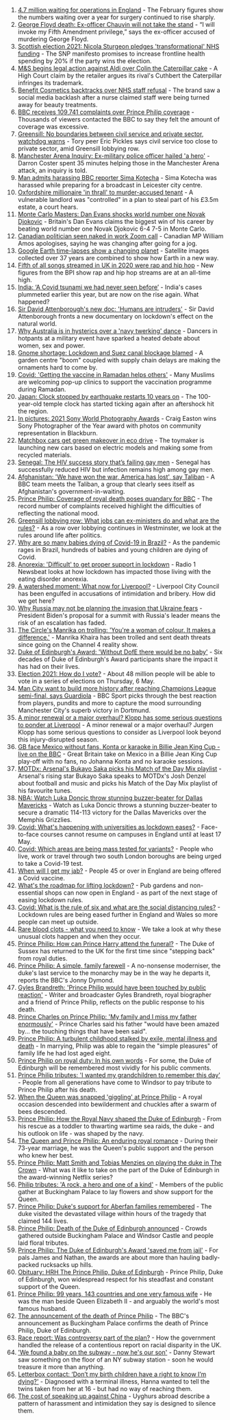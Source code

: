 1. [4.7 million waiting for operations in England](https://www.bbc.co.uk/news/health-56752599) - The February figures show the numbers waiting over a year for surgery continued to rise sharply.
2. [George Floyd death: Ex-officer Chauvin will not take the stand](https://www.bbc.co.uk/news/world-us-canada-56763599) - “I will invoke my Fifth Amendment privilege,” says the ex-officer accused of murdering George Floyd.
3. [Scottish election 2021: Nicola Sturgeon pledges 'transformational' NHS funding](https://www.bbc.co.uk/news/uk-scotland-scotland-politics-56760020) - The SNP manifesto promises to increase frontline health spending by 20% if the party wins the election.
4. [M&S begins legal action against Aldi over Colin the Caterpillar cake](https://www.bbc.co.uk/news/business-56756731) - A High Court claim by the retailer argues its rival's Cuthbert the Caterpillar infringes its trademark.
5. [Benefit Cosmetics backtracks over NHS staff refusal](https://www.bbc.co.uk/news/business-56760864) - The brand saw a social media backlash after a nurse claimed staff were being turned away for beauty treatments.
6. [BBC receives 109,741 complaints over Prince Philip coverage](https://www.bbc.co.uk/news/entertainment-arts-56756296) - Thousands of viewers contacted the BBC to say they felt the amount of coverage was excessive.
7. [Greensill: No boundaries between civil service and private sector, watchdog warns](https://www.bbc.co.uk/news/uk-politics-56757195) - Tory peer Eric Pickles says civil service too close to private sector, amid Greensill lobbying row.
8. [Manchester Arena Inquiry: Ex-military police officer hailed 'a hero'](https://www.bbc.co.uk/news/uk-england-manchester-56761879) - Darron Coster spent 35 minutes helping those in the Manchester Arena attack, an inquiry is told.
9. [Man admits harassing BBC reporter Sima Kotecha](https://www.bbc.co.uk/news/uk-england-leicestershire-56750152) - Sima Kotecha was harassed while preparing for a broadcast in Leicester city centre.
10. [Oxfordshire millionaire 'in thrall' to murder-accused tenant](https://www.bbc.co.uk/news/uk-england-oxfordshire-56749077) - A vulnerable landlord was "controlled" in a plan to steal part of his £3.5m estate, a court hears.
11. [Monte Carlo Masters: Dan Evans shocks world number one Novak Djokovic](https://www.bbc.co.uk/sport/tennis/56761294) - Britain's Dan Evans claims the biggest win of his career by beating world number one Novak Djokovic 6-4 7-5 in Monte Carlo.
12. [Canadian politician seen naked in work Zoom call](https://www.bbc.co.uk/news/world-us-canada-56760714) - Canadian MP William Amos apologises, saying he was changing after going for a jog.
13. [Google Earth time-lapses show a changing planet](https://www.bbc.co.uk/news/technology-56762732) - Satellite images collected over 37 years are combined to show how Earth in a new way.
14. [Fifth of all songs streamed in UK in 2020 were rap and hip hop](https://www.bbc.co.uk/news/newsbeat-56749586) - New figures from the BPI show rap and hip hop streams are at an all-time high.
15. [India: ‘A Covid tsunami we had never seen before’](https://www.bbc.co.uk/news/world-asia-india-56747867) - India's cases plummeted earlier this year, but are now on the rise again. What happened?
16. [Sir David Attenborough's new doc: 'Humans are intruders'](https://www.bbc.co.uk/news/science-environment-56752541) - Sir David Attenborough fronts a new documentary on lockdown's effect on the natural world.
17. [Why Australia is in hysterics over a 'navy twerking' dance](https://www.bbc.co.uk/news/world-australia-56754868) - Dancers in hotpants at a military event have sparked a heated debate about women, sex and power.
18. [Gnome shortage: Lockdown and Suez canal blockage blamed](https://www.bbc.co.uk/news/uk-england-gloucestershire-56748561) - A garden centre "boom" coupled with supply chain delays are making the ornaments hard to come by.
19. [Covid: 'Getting the vaccine in Ramadan helps others'](https://www.bbc.co.uk/news/uk-england-derbyshire-56715038) - Many Muslims are welcoming pop-up clinics to support the vaccination programme during Ramadan.
20. [Japan: Clock stopped by earthquake restarts 10 years on](https://www.bbc.co.uk/news/world-asia-56752342) - The 100-year-old temple clock has started ticking again after an aftershock hit the region.
21. [In pictures: 2021 Sony World Photography Awards](https://www.bbc.co.uk/news/in-pictures-56719188) - Craig Easton wins Sony Photographer of the Year award with photos on community representation in Blackburn.
22. [Matchbox cars get green makeover in eco drive](https://www.bbc.co.uk/news/business-56728387) - The toymaker is launching new cars based on electric models and making some from recycled materials.
23. [Senegal: The HIV success story that’s failing gay men](https://www.bbc.co.uk/news/world-africa-56751289) - Senegal has successfully reduced HIV but infection remains high among gay men.
24. [Afghanistan: 'We have won the war, America has lost', say Taliban](https://www.bbc.co.uk/news/world-asia-56747158) - A BBC team meets the Taliban, a group that clearly sees itself as Afghanistan's government-in-waiting.
25. [Prince Philip: Coverage of royal death poses quandary for BBC](https://www.bbc.co.uk/news/entertainment-arts-56746250) - The record number of complaints received highlight the difficulties of reflecting the national mood.
26. [Greensill lobbying row: What jobs can ex-ministers do and what are the rules?](https://www.bbc.co.uk/news/uk-politics-56744212) - As a row over lobbying continues in Westminster, we look at the rules around life after politics.
27. [Why are so many babies dying of Covid-19 in Brazil?](https://www.bbc.co.uk/news/world-latin-america-56696907) - As the pandemic rages in Brazil, hundreds of babies and young children are dying of Covid.
28. [Anorexia: 'Difficult' to get proper support in lockdown](https://www.bbc.co.uk/news/newsbeat-56689670) - Radio 1 Newsbeat looks at how lockdown has impacted those living with the eating disorder anorexia.
29. [A watershed moment: What now for Liverpool?](https://www.bbc.co.uk/news/uk-56679807) - Liverpool City Council has been engulfed in accusations of intimidation and bribery. How did we get here?
30. [Why Russia may not be planning the invasion that Ukraine fears](https://www.bbc.co.uk/news/world-europe-56746144) - President Biden's proposal for a summit with Russia's leader means the risk of an escalation has faded.
31. [The Circle's Manrika on trolling: 'You're a woman of colour. It makes a difference.'](https://www.bbc.co.uk/news/newsbeat-56747017) - Manrika Khaira has been trolled and sent death threats since going on the Channel 4 reality show.
32. [Duke of Edinburgh's Award: 'Without DofE there would be no baby'](https://www.bbc.co.uk/news/uk-56734327) - Six decades of Duke of Edinburgh's Award participants share the impact it has had on their lives.
33. [Election 2021: How do I vote?](https://www.bbc.co.uk/news/uk-politics-56581106) - About 48 million people will be able to vote in a series of elections on Thursday, 6 May.
34. [Man City want to build more history after reaching Champions League semi-final, says Guardiola](https://www.bbc.co.uk/sport/football/56754630) - BBC Sport picks through the best reaction from players, pundits and more to capture the mood surrounding Manchester City's superb victory in Dortmund.
35. [A minor renewal or a major overhaul? Klopp has some serious questions to ponder at Liverpool](https://www.bbc.co.uk/sport/football/56754785) - A minor renewal or a major overhaul? Jurgen Klopp has some serious questions to consider as Liverpool look beyond this injury-disrupted season.
36. [GB face Mexico without fans, Konta or karaoke in Billie Jean King Cup - live on the BBC](https://www.bbc.co.uk/sport/tennis/56740660) - Great Britain take on Mexico in a Billie Jean King Cup play-off with no fans, no Johanna Konta and no karaoke sessions.
37. [MOTDx: Arsenal's Bukayo Saka picks his Match of the Day Mix playlist](https://www.bbc.co.uk/sport/av/football/56763439) - Arsenal's rising star Bukayo Saka speaks to MOTDx's Josh Denzel about football and music and picks his Match of the Day Mix playlist of his favourite tunes.
38. [NBA: Watch Luka Doncic throw stunning buzzer-beater for Dallas Mavericks](https://www.bbc.co.uk/sport/av/basketball/56758416) - Watch as Luka Doncic throws a stunning buzzer-beater to secure a dramatic 114-113 victory for the Dallas Mavericks over the Memphis Grizzlies.
39. [Covid: What's happening with universities as lockdown eases?](https://www.bbc.co.uk/news/explainers-52753913) - Face-to-face courses cannot resume on campuses in England until at least 17 May.
40. [Covid: Which areas are being mass tested for variants?](https://www.bbc.co.uk/news/explainers-54872039) - People who live, work or travel through two south London boroughs are being urged to take a Covid-19 test.
41. [When will I get my jab?](https://www.bbc.co.uk/news/health-55045639) - People 45 or over in England are being offered a Covid vaccine.
42. [What's the roadmap for lifting lockdown?](https://www.bbc.co.uk/news/explainers-52530518) - Pub gardens and non-essential shops can now open in England - as part of the next stage of easing lockdown rules.
43. [Covid: What is the rule of six and what are the social distancing rules?](https://www.bbc.co.uk/news/uk-51506729) - Lockdown rules are being eased further in England and Wales so more people can meet up outside.
44. [Rare blood clots - what you need to know](https://www.bbc.co.uk/news/health-56674796) - We take a look at why these unusual clots happen and when they occur.
45. [Prince Philip: How can Prince Harry attend the funeral?](https://www.bbc.co.uk/news/uk-56709506) - The Duke of Sussex has returned to the UK for the first time since "stepping back" from royal duties.
46. [Prince Philip: A simple, family farewell](https://www.bbc.co.uk/news/56708741) - A no-nonsense moderniser, the duke's last service to the monarchy may be in the way he departs it, reports the BBC's Jonny Dymond.
47. [Gyles Brandreth: 'Prince Philip would have been touched by public reaction'](https://www.bbc.co.uk/news/uk-56703415) - Writer and broadcaster Gyles Brandreth, royal biographer and a friend of Prince Philip, reflects on the public response to his death.
48. [Prince Charles on Prince Philip: 'My family and I miss my father enormously'](https://www.bbc.co.uk/news/uk-56704809) - Prince Charles said his father "would have been amazed by... the touching things that have been said".
49. [Prince Philip: A turbulent childhood stalked by exile, mental illness and death](https://www.bbc.co.uk/news/uk-56690270) - In marrying, Philip was able to regain the "simple pleasures" of family life he had lost aged eight.
50. [Prince Philip on royal duty: In his own words](https://www.bbc.co.uk/news/uk-42003216) - For some, the Duke of Edinburgh will be remembered most vividly for his public comments.
51. [Prince Philip tributes: 'I wanted my grandchildren to remember this day'](https://www.bbc.co.uk/news/uk-56703427) - People from all generations have come to Windsor to pay tribute to Prince Philip after his death.
52. [When the Queen was snapped 'giggling' at Prince Philip](https://www.bbc.co.uk/news/in-pictures-56242398) - A royal occasion descended into bewilderment and chuckles after a swarm of bees descended.
53. [Prince Philip: How the Royal Navy shaped the Duke of Edinburgh](https://www.bbc.co.uk/news/uk-10266717) - From his rescue as a toddler to thwarting wartime sea raids, the duke - and his outlook on life - was shaped by the navy.
54. [The Queen and Prince Philip: An enduring royal romance](https://www.bbc.co.uk/news/uk-56252745) - During their 73-year marriage, he was the Queen's public support and the person who knew her best.
55. [Prince Philip: Matt Smith and Tobias Menzies on playing the duke in The Crown](https://www.bbc.co.uk/news/entertainment-arts-56168336) - What was it like to take on the part of the Duke of Edinburgh in the award-winning Netflix series?
56. [Philip tributes: 'A rock, a hero and one of a kind'](https://www.bbc.co.uk/news/uk-56695307) - Members of the public gather at Buckingham Palace to lay flowers and show support for the Queen.
57. [Prince Philip: Duke's support for Aberfan families remembered](https://www.bbc.co.uk/news/uk-wales-44971042) - The duke visited the devastated village within hours of the tragedy that claimed 144 lives.
58. [Prince Philip: Death of the Duke of Edinburgh announced](https://www.bbc.co.uk/news/in-pictures-56692965) - Crowds gathered outside Buckingham Palace and Windsor Castle and people laid floral tributes.
59. [Prince Philip: The Duke of Edinburgh's Award 'saved me from jail'](https://www.bbc.co.uk/news/uk-56301207) - For pals James and Nathan, the awards are about more than hauling badly-packed rucksacks up hills.
60. [Obituary: HRH The Prince Philip, Duke of Edinburgh](https://www.bbc.co.uk/news/uk-10224525) - Prince Philip, Duke of Edinburgh, won widespread respect for his steadfast and constant support of the Queen.
61. [Prince Philip: 99 years, 143 countries and one very famous wife](https://www.bbc.co.uk/news/uk-42651950) - He was the man beside Queen Elizabeth II - and arguably the world's most famous husband.
62. [The announcement of the death of Prince Philip](https://www.bbc.co.uk/news/uk-21927210) - The BBC's announcement as Buckingham Palace confirms the death of Prince Philip, Duke of Edinburgh.
63. [Race report: Was controversy part of the plan?](https://www.bbc.co.uk/news/uk-politics-56578839) - How the government handled the release of a contentious report on racial disparity in the UK.
64. ['We found a baby on the subway - now he's our son'](https://www.bbc.co.uk/news/stories-56409764) - Danny Stewart saw something on the floor of an NY subway station - soon he would treasure it more than anything.
65. [Letterbox contact: ‘Don’t my birth children have a right to know I’m dying?'](https://www.bbc.co.uk/news/stories-56576285) - Diagnosed with a terminal illness, Hanna wanted to tell the twins taken from her at 16 - but had no way of reaching them.
66. [The cost of speaking up against China](https://www.bbc.co.uk/news/world-asia-china-56563449) - Uyghurs abroad describe a pattern of harassment and intimidation they say is designed to silence them.
